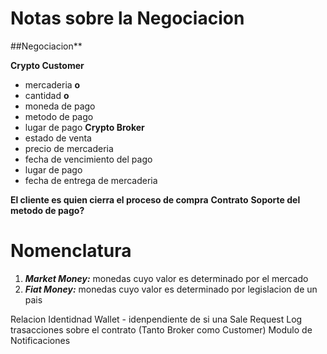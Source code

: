 # Notas sobre la Negociacion

##Negociacion**

**Crypto Customer**
- mercaderia **o**
- cantidad **o**
- moneda de pago
- metodo de pago
- lugar de pago
**Crypto Broker**
- estado de venta
- precio de mercaderia
- fecha de vencimiento del pago
- lugar de pago
- fecha de entrega de mercaderia

**El cliente es quien cierra el proceso de compra**
**Contrato**
**Soporte del metodo de pago?**

# Nomenclatura

1. *__Market Money:__* monedas cuyo valor es determinado por el mercado
2. *__Fiat Money:__* monedas cuyo valor es determinado por legislacion de un pais


Relacion Identidnad Wallet - idenpendiente de si una 
Sale Request
Log trasacciones sobre el contrato (Tanto Broker como Customer)
Modulo de Notificaciones
